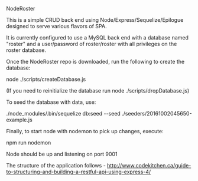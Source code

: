 NodeRoster

This is a simple CRUD back end using Node/Express/Sequelize/Epilogue designed to serve various flavors of SPA.

It is currently configured to use a MySQL back end with a database named "roster" and a user/password of roster/roster with all privileges on the roster database.

Once the NodeRoster repo is downloaded, run the following to create the database:

node ./scripts/createDatabase.js

(If you need to reinitialize the database run node ./scripts/dropDatabase.js)

To seed the database with data, use:

./node_modules/.bin/sequelize db:seed --seed ./seeders/20161002045650-example.js

Finally, to start node with nodemon to pick up changes, execute:

npm run nodemon

Node should be up and listening on port 9001

The structure of the application follows - http://www.codekitchen.ca/guide-to-structuring-and-building-a-restful-api-using-express-4/
